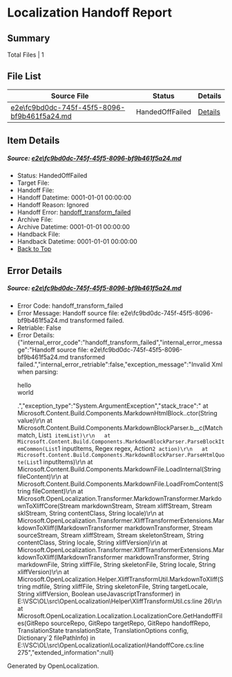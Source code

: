 # <a name='report-top'></a> Localization Handoff Report

## Summary
 Total Files | 1

## File List
 Source File | Status | Details 
 ----------- | ------ | ------- 
 [e2e\fc9bd0dc-745f-45f5-8096-bf9b461f5a24.md](https://github.com/OpenLocalizationTest/oltest/blob/6bb0f631995bc33ad54c39ced02eac6a756347b7/e2e/fc9bd0dc-745f-45f5-8096-bf9b461f5a24.md) | HandedOffFailed | [Details](#c1afa8896535d68e3e9d26835ec37c48388531121)

## Item Details
##### <a name='c1afa8896535d68e3e9d26835ec37c48388531121'></a> Source: [e2e\fc9bd0dc-745f-45f5-8096-bf9b461f5a24.md](https://github.com/OpenLocalizationTest/oltest/blob/6bb0f631995bc33ad54c39ced02eac6a756347b7/e2e/fc9bd0dc-745f-45f5-8096-bf9b461f5a24.md)
* Status: HandedOffFailed
* Target File: 
* Handoff File: 
* Handoff Datetime: 0001-01-01 00:00:00
* Handoff Reason: Ignored
* Handoff Error: [handoff_transform_failed](#c1afa8896535d68e3e9d26835ec37c48388531121handoff_transform_failed)
* Archive File: 
* Archive Datetime: 0001-01-01 00:00:00
* Handback File: 
* Handback Datetime: 0001-01-01 00:00:00
* [Back to Top](#report-top)


## Error Details
##### <a name='c1afa8896535d68e3e9d26835ec37c48388531121handoff_transform_failed'></a> Source: [e2e\fc9bd0dc-745f-45f5-8096-bf9b461f5a24.md](#c1afa8896535d68e3e9d26835ec37c48388531121)
* Error Code: handoff_transform_failed
* Error Message: Handoff source file: e2e\fc9bd0dc-745f-45f5-8096-bf9b461f5a24.md transformed failed.
* Retriable: False
* Error Details: {"internal_error_code":"handoff_transform_failed","internal_error_message":"Handoff source file: e2e\\fc9bd0dc-745f-45f5-8096-bf9b461f5a24.md transformed failed.","internal_error_retriable":false,"exception_message":"Invalid Xml when parsing: <p>hello <br> world</p>.","exception_type":"System.ArgumentException","stack_trace":"   at Microsoft.Content.Build.Components.MarkdownHtmlBlock..ctor(String value)\r\n   at Microsoft.Content.Build.Components.MarkdownBlockParser.<ParseHtmlQuote>b__c(Match match, List`1 itemList)\r\n   at Microsoft.Content.Build.Components.MarkdownBlockParser.ParseBlockItemCommon(List`1 inputItems, Regex regex, Action`2 action)\r\n   at Microsoft.Content.Build.Components.MarkdownBlockParser.ParseHtmlQuote(List`1 inputItems)\r\n   at Microsoft.Content.Build.Components.MarkdownFile.LoadInternal(String fileContent)\r\n   at Microsoft.Content.Build.Components.MarkdownFile.LoadFromContent(String fileContent)\r\n   at Microsoft.OpenLocalization.Transformer.MarkdownTransformer.MarkdownToXliffCore(Stream markdownStream, Stream xliffStream, Stream sklStream, String contentClass, String locale)\r\n   at Microsoft.OpenLocalization.Transformer.XliffTransformerExtensions.MarkdownToXliff(IMarkdownTransformer markdownTransformer, Stream sourceStream, Stream xliffStream, Stream skeletonStream, String contentClass, String locale, String xliffVersion)\r\n   at Microsoft.OpenLocalization.Transformer.XliffTransformerExtensions.MarkdownToXliff(IMarkdownTransformer markdownTransformer, String markdownFile, String xliffFile, String skeletonFile, String locale, String xliffVersion)\r\n   at Microsoft.OpenLocalization.Helper.XliffTransformUtil.MarkdownToXliff(String mdfile, String xliffFile, String skeletonFile, String targetLocale, String xliffVersion, Boolean useJavascriptTransformer) in E:\\VSC\\OL\\src\\OpenLocalization\\Helper\\XliffTransformUtil.cs:line 26\r\n   at Microsoft.OpenLocalization.Localization.LocalizationCore.GetHandoffFiles(GitRepo sourceRepo, GitRepo targetRepo, GitRepo handoffRepo, TranslationState translationState, TranslationOptions config, Dictionary`2 filePathInfo) in E:\\VSC\\OL\\src\\OpenLocalization\\Localization\\HandoffCore.cs:line 275","extended_information":null}


Generated by OpenLocalization.
